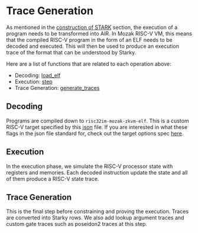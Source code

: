 # Trace Generation

As mentioned in the [construction of STARK] section, the execution of a program needs to be transformed into AIR. In Mozak RISC-V VM, this means that the compiled RISC-V program in the form of an ELF needs to be decoded and executed. This will then be used to produce an execution trace of the format that can be understood by Starky.

Here are a list of functions that are related to each operation above:

- Decoding: [load_elf]
- Execution: [step]
- Trace Generation: [generate_traces]

## Decoding
Programs are compiled down to `risc32im-mozak-zkvm-elf`. This is a custom RISC-V target specified by this [json] file. If you are interested in what these flags in the json file standard for, check out the target options spec [here].

## Execution
In the execution phase, we simulate the RISC-V processor state with registers and memories. Each decoded instruction update the state and all of them produce a RISC-V state trace.

## Trace Generation
This is the final step before constraining and proving the execution. Traces are converted into Starky rows. We also add lookup argument traces and custom gate traces such as poseidon2 traces at this step.


[construction of STARK]: starky.md#construction
[load_elf]: https://github.com/0xmozak/mozak-vm/blob/main/runner/src/elf.rs#L136-L194
[step]: https://github.com/0xmozak/mozak-vm/blob/main/runner/src/vm.rs#L377-L405
[generate_traces]: https://github.com/0xmozak/mozak-vm/blob/main/circuits/src/generation/mod.rs#L73-L136
[json]: https://github.com/0xmozak/mozak-vm/blob/main/examples/.cargo/riscv32im-mozak-zkvm-elf.json
[here]: https://docs.rust-embedded.org/embedonomicon/custom-target.html#fill-the-target-file
